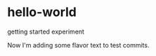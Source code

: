 hello-world
===========

getting started experiment

Now I'm adding some flavor text to test commits.
